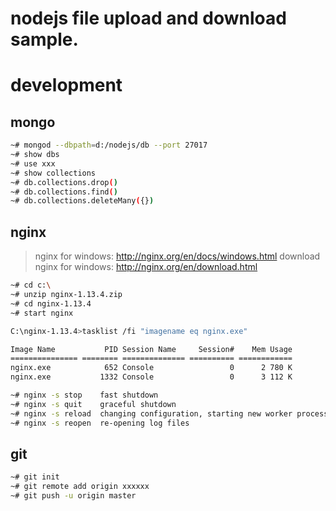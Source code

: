 # nodejs file upload and download sample.

# development

## mongo

```bash
~# mongod --dbpath=d:/nodejs/db --port 27017
~# show dbs
~# use xxx
~# show collections
~# db.collections.drop()
~# db.collections.find()
~# db.collections.deleteMany({})
```

## nginx

> nginx for windows: http://nginx.org/en/docs/windows.html
> download nginx for windows: http://nginx.org/en/download.html

```bash
~# cd c:\
~# unzip nginx-1.13.4.zip
~# cd nginx-1.13.4
~# start nginx

C:\nginx-1.13.4>tasklist /fi "imagename eq nginx.exe"

Image Name           PID Session Name     Session#    Mem Usage
=============== ======== ============== ========== ============
nginx.exe            652 Console                 0      2 780 K
nginx.exe           1332 Console                 0      3 112 K

~# nginx -s stop	fast shutdown
~# nginx -s quit	graceful shutdown
~# nginx -s reload	changing configuration, starting new worker processes with a new configuration, graceful shutdown of old worker processes
~# nginx -s reopen	re-opening log files
```

## git

```bash
~# git init
~# git remote add origin xxxxxx
~# git push -u origin master
```
